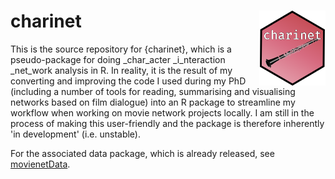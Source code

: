 # charinet <img src="man/figures/README-logo.png" align="right" height="120"/>

This is the source repository for {charinet}, which is a pseudo-package for doing _char_acter _i_nteraction _net_work analysis in R. In reality, it is the result of my converting and improving the code I used during my PhD (including a number of tools for reading, summarising and visualising networks based on film dialogue) into an R package to streamline my workflow when working on movie network projects locally. I am still in the process of making this user-friendly and the package is therefore inherently 'in development' (i.e. unstable). 

For the associated data package, which is already released, see [movienetData](https://github.com/pj398/movienetData).
